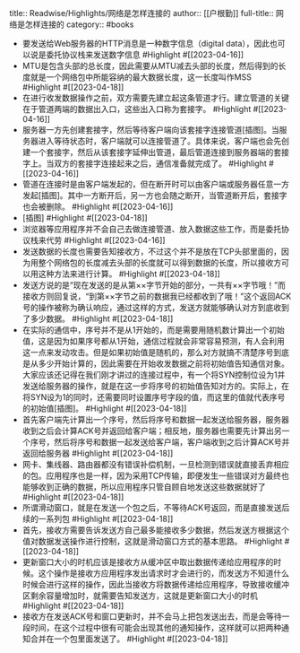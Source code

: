 title:: Readwise/Highlights/网络是怎样连接的
author:: [[户根勤]]
full-title:: 网络是怎样连接的
category:: #books
- 要发送给Web服务器的HTTP消息是一种数字信息（digital data），因此也可以说是委托协议栈来发送数字信息 #Highlight #[[2023-04-16]]
- MTU是包含头部的总长度，因此需要从MTU减去头部的长度，然后得到的长度就是一个网络包中所能容纳的最大数据长度，这一长度叫作MSS #Highlight #[[2023-04-18]]
- 在进行收发数据操作之前，双方需要先建立起这条管道才行。建立管道的关键在于管道两端的数据出入口，这些出入口称为套接字。 #Highlight #[[2023-04-16]]
- 服务器一方先创建套接字，然后等待客户端向该套接字连接管道[插图]。当服务器进入等待状态时，客户端就可以连接管道了。具体来说，客户端也会先创建一个套接字，然后从该套接字延伸出管道，最后管道连接到服务器端的套接字上。当双方的套接字连接起来之后，通信准备就完成了。 #Highlight #[[2023-04-16]]
- 管道在连接时是由客户端发起的，但在断开时可以由客户端或服务器任意一方发起[插图]。其中一方断开后，另一方也会随之断开，当管道断开后，套接字也会被删除。 #Highlight #[[2023-04-16]]
- [插图] #Highlight #[[2023-04-18]]
- 浏览器等应用程序并不会自己去做连接管道、放入数据这些工作，而是委托协议栈来代劳 #Highlight #[[2023-04-16]]
- 发送数据的长度也需要告知接收方，不过这个并不是放在TCP头部里面的，因为用整个网络包的长度减去头部的长度就可以得到数据的长度，所以接收方可以用这种方法来进行计算。 #Highlight #[[2023-04-18]]
- 发送方说的是“现在发送的是从第××字节开始的部分，一共有××字节哦！”而接收方则回复说，“到第××字节之前的数据我已经都收到了哦！”这个返回ACK号的操作被称为确认响应，通过这样的方式，发送方就能够确认对方到底收到了多少数据。 #Highlight #[[2023-04-18]]
- 在实际的通信中，序号并不是从1开始的，而是需要用随机数计算出一个初始值，这是因为如果序号都从1开始，通信过程就会非常容易预测，有人会利用这一点来发动攻击。但是如果初始值是随机的，那么对方就搞不清楚序号到底是从多少开始计算的，因此需要在开始收发数据之前将初始值告知通信对象。大家应该还记得在我们刚才讲过的连接过程中，有一个将SYN控制位设为1并发送给服务器的操作，就是在这一步将序号的初始值告知对方的。实际上，在将SYN设为1的同时，还需要同时设置序号字段的值，而这里的值就代表序号的初始值[插图]。 #Highlight #[[2023-04-18]]
- 首先客户端先计算出一个序号，然后将序号和数据一起发送给服务器，服务器收到之后会计算ACK号并返回给客户端；相反地，服务器也需要先计算出另一个序号，然后将序号和数据一起发送给客户端，客户端收到之后计算ACK号并返回给服务器 #Highlight #[[2023-04-18]]
- 网卡、集线器、路由器都没有错误补偿机制，一旦检测到错误就直接丢弃相应的包。应用程序也是一样，因为采用TCP传输，即便发生一些错误对方最终也能够收到正确的数据，所以应用程序只管自顾自地发送这些数据就好了 #Highlight #[[2023-04-18]]
- 所谓滑动窗口，就是在发送一个包之后，不等待ACK号返回，而是直接发送后续的一系列包 #Highlight #[[2023-04-18]]
- 首先，接收方需要告诉发送方自己最多能接收多少数据，然后发送方根据这个值对数据发送操作进行控制，这就是滑动窗口方式的基本思路。 #Highlight #[[2023-04-18]]
- 更新窗口大小的时机应该是接收方从缓冲区中取出数据传递给应用程序的时候。这个操作是接收方应用程序发出请求时才会进行的，而发送方不知道什么时候会进行这样的操作，因此当接收方将数据传递给应用程序，导致接收缓冲区剩余容量增加时，就需要告知发送方，这就是更新窗口大小的时机 #Highlight #[[2023-04-18]]
- 接收方在发送ACK号和窗口更新时，并不会马上把包发送出去，而是会等待一段时间，在这个过程中很有可能会出现其他的通知操作，这样就可以把两种通知合并在一个包里面发送了。 #Highlight #[[2023-04-18]]